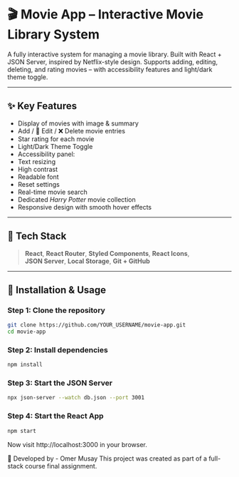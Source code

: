# 🎬 Movie App – Interactive Movie Library System

A fully interactive system for managing a movie library. Built with React + JSON Server, inspired by Netflix-style design. Supports adding, editing, deleting, and rating movies – with accessibility features and light/dark theme toggle.

---

## ✨ Key Features

-  Display of movies with image & summary  
-  Add / 📝 Edit / ❌ Delete movie entries  
-  Star rating for each movie  
-  Light/Dark Theme Toggle  
-  Accessibility panel:  
-   Text resizing  
-   High contrast  
-   Readable font  
-   Reset settings  
-  Real-time movie search  
-  Dedicated *Harry Potter* movie collection  
-  Responsive design with smooth hover effects

---

## 🧠 Tech Stack

> **React**, **React Router**, **Styled Components**, **React Icons**,  
> **JSON Server**, **Local Storage**, **Git + GitHub**

---

## 🚀 Installation & Usage

### Step 1: Clone the repository

```bash
git clone https://github.com/YOUR_USERNAME/movie-app.git
cd movie-app
```
### Step 2: Install dependencies
```bash
npm install
```
### Step 3: Start the JSON Server
```bash
npx json-server --watch db.json --port 3001
```
### Step 4: Start the React App
```bash
npm start
```
Now visit http://localhost:3000 in your browser.



👤 Developed by - Omer Musay
This project was created as part of a full-stack course final assignment.
